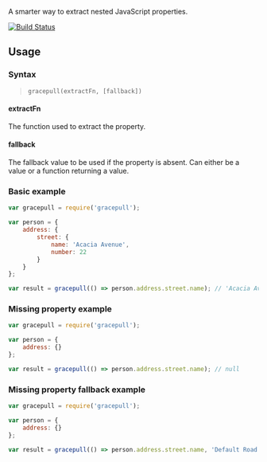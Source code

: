 A smarter way to extract nested JavaScript properties.

[![Build Status](https://travis-ci.org/whirlwin/gracepull.svg?branch=master)](https://travis-ci.org/whirlwin/gracepull)

## Usage

### Syntax

> `gracepull(extractFn, [fallback])`

#### extractFn

The function used to extract the property.

#### fallback

The fallback value to be used if the property is absent. Can either be a value or a function returning a value.

### Basic example

```javascript
var gracepull = require('gracepull');

var person = {
    address: {
        street: {
            name: 'Acacia Avenue',
            number: 22
        }
    }
};

var result = gracepull(() => person.address.street.name); // 'Acacia Avenue'
```

### Missing property example

```javascript
var gracepull = require('gracepull');

var person = {
    address: {}
};

var result = gracepull(() => person.address.street.name); // null
```

### Missing property fallback example

```javascript
var gracepull = require('gracepull');

var person = {
    address: {}
};

var result = gracepull(() => person.address.street.name, 'Default Road'); // 'Default Road'
```
